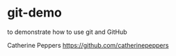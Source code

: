 # git-demo
to demonstrate how to use git and GitHub

Catherine Peppers
https://github.com/catherinepeppers
